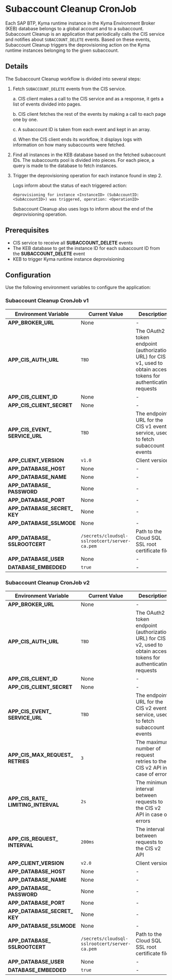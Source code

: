 # Subaccount Cleanup CronJob

Each SAP BTP, Kyma runtime instance in the Kyma Environment Broker (KEB) database belongs to a global account and to a subaccount.
Subaccount Cleanup is an application that periodically calls the CIS service and notifies about `SUBACCOUNT_DELETE` events.
Based on these events, Subaccount Cleanup triggers the deprovisioning action on the Kyma runtime instances belonging to the given subaccount.

## Details

The Subaccount Cleanup workflow is divided into several steps:

1. Fetch `SUBACCOUNT_DELETE` events from the CIS service.

    a. CIS client makes a call to the CIS service and as a response, it gets a list of events divided into pages.

    b. CIS client fetches the rest of the events by making a call to each page one by one.

    c. A subaccount ID is taken from each event and kept in an array.

    d. When the CIS client ends its workflow, it displays logs with information on how many subaccounts were fetched.

2. Find all instances in the KEB database based on the fetched subaccount IDs.
   The subaccounts pool is divided into pieces. For each piece, a query is made to the database to fetch instances.

3. Trigger the deprovisioning operation for each instance found in step 2.

   Logs inform about the status of each triggered action:

    ```
    deprovisioning for instance <InstanceID> (SubAccountID: <SubAccountID>) was triggered, operation: <OperationID>
    ```

   Subaccount Cleanup also uses logs to inform about the end of the deprovisioning operation.

## Prerequisites

* CIS service to receive all **SUBACCOUNT_DELETE** events
* The KEB database to get the instance ID for each subaccount ID from the **SUBACCOUNT_DELETE** event
* KEB to trigger Kyma runtime instance deprovisioning

## Configuration

Use the following environment variables to configure the application:

### Subaccount Cleanup CronJob v1

| Environment Variable | Current Value | Description |
|---------------------|------------------------------|---------------------------------------------------------------|
| **APP_BROKER_URL** | None | - |
| **APP_CIS_AUTH_URL** | <code>TBD</code> | The OAuth2 token endpoint (authorization URL) for CIS v1, used to obtain access tokens for authenticating requests |
| **APP_CIS_CLIENT_ID** | None | - |
| **APP_CIS_CLIENT_&#x200b;SECRET** | None | - |
| **APP_CIS_EVENT_&#x200b;SERVICE_URL** | <code>TBD</code> | The endpoint URL for the CIS v1 event service, used to fetch subaccount events |
| **APP_CLIENT_VERSION** | <code>v1.0</code> | Client version |
| **APP_DATABASE_HOST** | None | - |
| **APP_DATABASE_NAME** | None | - |
| **APP_DATABASE_&#x200b;PASSWORD** | None | - |
| **APP_DATABASE_PORT** | None | - |
| **APP_DATABASE_SECRET_&#x200b;KEY** | None | - |
| **APP_DATABASE_SSLMODE** | None | - |
| **APP_DATABASE_&#x200b;SSLROOTCERT** | <code>/secrets/cloudsql-sslrootcert/server-ca.pem</code> | Path to the Cloud SQL SSL root certificate file |
| **APP_DATABASE_USER** | None | - |
| **DATABASE_EMBEDDED** | <code>true</code> | - |


### Subaccount Cleanup CronJob v2

| Environment Variable | Current Value | Description |
|---------------------|------------------------------|---------------------------------------------------------------|
| **APP_BROKER_URL** | None | - |
| **APP_CIS_AUTH_URL** | <code>TBD</code> | The OAuth2 token endpoint (authorization URL) for CIS v2, used to obtain access tokens for authenticating requests |
| **APP_CIS_CLIENT_ID** | None | - |
| **APP_CIS_CLIENT_&#x200b;SECRET** | None | - |
| **APP_CIS_EVENT_&#x200b;SERVICE_URL** | <code>TBD</code> | The endpoint URL for the CIS v2 event service, used to fetch subaccount events |
| **APP_CIS_MAX_REQUEST_&#x200b;RETRIES** | <code>3</code> | The maximum number of request retries to the CIS v2 API in case of errors |
| **APP_CIS_RATE_&#x200b;LIMITING_INTERVAL** | <code>2s</code> | The minimum interval between requests to the CIS v2 API in case of errors |
| **APP_CIS_REQUEST_&#x200b;INTERVAL** | <code>200ms</code> | The interval between requests to the CIS v2 API |
| **APP_CLIENT_VERSION** | <code>v2.0</code> | Client version |
| **APP_DATABASE_HOST** | None | - |
| **APP_DATABASE_NAME** | None | - |
| **APP_DATABASE_&#x200b;PASSWORD** | None | - |
| **APP_DATABASE_PORT** | None | - |
| **APP_DATABASE_SECRET_&#x200b;KEY** | None | - |
| **APP_DATABASE_SSLMODE** | None | - |
| **APP_DATABASE_&#x200b;SSLROOTCERT** | <code>/secrets/cloudsql-sslrootcert/server-ca.pem</code> | Path to the Cloud SQL SSL root certificate file |
| **APP_DATABASE_USER** | None | - |
| **DATABASE_EMBEDDED** | <code>true</code> | - |


